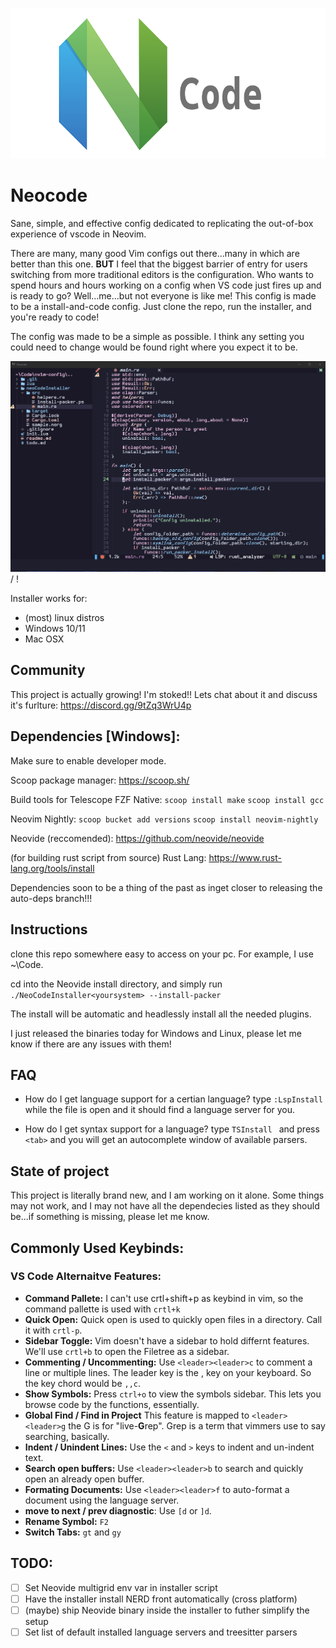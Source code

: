 ![logo](neocode.png)

# Neocode
  Sane, simple, and effective config dedicated to replicating the out-of-box experience of vscode in Neovim.

There are many, many good Vim configs out there...many in which are better than this one. **BUT** I feel that the biggest barrier of entry for users switching from more traditional editors is the configuration. Who wants to spend hours and hours working on a config when VS code just fires up and is ready to go? Well...me...but not everyone is like me! This config is made to be a install-and-code config. Just clone the repo, run the installer, and you're ready to code!

The config was made to be a simple as possible. I think any setting you could need to change would be found right where you expect it to be.

![show-off](showoff.gif) / ! [](showoff.gif)

Installer works for:
  - (most) linux distros
  - Windows 10/11
  - Mac OSX

## Community
This project is actually growing! I'm stoked!! Lets chat about it and discuss it's furlture:
https://discord.gg/9tZq3WrU4p


## Dependencies [Windows]:
Make sure to enable developer mode.

Scoop package manager:
https://scoop.sh/

Build tools for Telescope FZF Native:
`scoop install make`
`scoop install gcc`

Neovim Nightly:
`scoop bucket add versions`
`scoop install neovim-nightly`

Neovide (reccomended):
https://github.com/neovide/neovide

(for building rust script from source)
Rust Lang:
https://www.rust-lang.org/tools/install

Dependencies soon to be a thing of the past as inget closer to releasing the auto-deps branch!!!

## Instructions
clone this repo somewhere easy to access on your pc. For example, I use ~\Code.

cd into the Neovide install directory, and simply run `./NeoCodeInstaller<yoursystem> --install-packer`

The install will be automatic and headlessly install all the needed plugins.

I just released the binaries today for Windows and Linux, please let me know if there are any issues with them!

## FAQ

- How do I get language support for a certian language?
type `:LspInstall` while the file is open and it should find a language server for you.

- How do I get syntax support for a language?
type `TSInstall ` and press `<tab>` and you will get an autocomplete window of available parsers.

## State of project
This project is literally brand new, and I am working on it alone. Some things may not work, and I may not have all the dependecies listed as they should be...if something is missing, please let me know.

## Commonly Used Keybinds:
### VS Code Alternaitve Features:
* **Command Pallete:**
I can't use crtl+shift+p as keybind in vim, so the command pallette is used with `crtl+k`
* **Quick Open:**
Quick open is used to quickly open files in a directory. Call it with `crtl-p`.
* **Sidebar Toggle:**
Vim doesn't have a sidebar to hold differnt features. We'll use `crtl+b` to open the Filetree as a sidebar.
* **Commenting / Uncommenting:**
Use `<leader><leader>c` to comment a line or multiple lines. The leader key is the , key on your keyboard. So the key chord would be `,,c`.
* **Show Symbols:**
Press `ctrl+o` to view the symbols sidebar. This lets you browse code by the functions, essentially.
* **Global Find / Find in Project**
This feature is mapped to `<leader><leader>g` the G is for "live-**G**rep". Grep is a term that vimmers use to say searching, basically.
* **Indent / Unindent Lines:**
Use the `<` and `>` keys to indent and un-indent text.
* **Search open buffers:**
Use `<leader><leader>b` to search and quickly open an already open buffer.
* **Formating Documents:**
Use `<leader><leader>f` to auto-format a document using the language server.
* **move to next / prev diagnostic**: 
Use `[d` or `]d`.
* **Rename Symbol:**
`F2`
* **Switch Tabs:**
`gt` and `gy`

## TODO:
- [ ] Set Neovide multigrid env var in installer script
- [ ] Have the installer install NERD front automatically (cross platform)
- [ ] (maybe) ship Neovide binary inside the installer to futher simplify the setup
- [ ] Set list of default installed language servers and treesitter parsers

